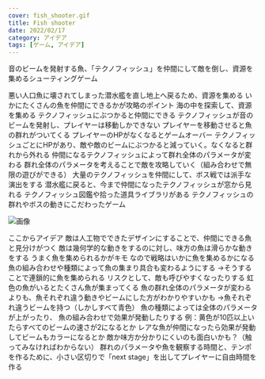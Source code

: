 ```yaml
---
cover: fish_shooter.gif
title: Fish shooter
date: 2022/02/17
category: アイデア
tags: [ゲーム, アイデア]
---
```


音のビームを発射する魚、「テクノフィッシュ」を仲間にして敵を倒し、資源を集めるシューティングゲーム

<!--more-->

悪い人口魚に壊されてしまった潜水艦を直し地上へ戻るため、資源を集める
いかにたくさんの魚を仲間にできるかが攻略のポイント
海の中を探索して、資源を集める
テクノフィッシュにぶつかると仲間にできる
テクノフィッシュが音のビームを発射し、プレイヤーは移動しかできない
プレイヤーを移動させると魚の群れがついてくる
プレイヤーのHPがなくなるとゲームオーバー
テクノフィッシュごとにHPがあり、敵や敵のビームにぶつかると減っていく。なくなると群れから外れる
仲間になるテクノフィッシュによって群れ全体のパラメータが変わる
群れ全体のパラメータを考えることで敵を攻略していく（組み合わせで無限の遊びができる）
大量のテクノフィッシュを仲間にして、ボス戦では派手な演出をする
潜水艦に戻ると、今まで仲間になったテクノフィッシュが窓から見れる
テクノフィッシュ図鑑や拾った道具ライブラリがある
テクノフィッシュの群れやボスの動きにこだわったゲーム

![画像](/my-home/cover/technofish02.gif)

ここからアイデア
敵は人工物でできたデザインにすることで、仲間にできる魚と見分けがつく
敵は幾何学的な動きをするのに対し、味方の魚は滑らかな動きをする
うまく魚を集められるかがキモ
なので戦略はいかに魚を集めるかになる
魚の組み合わせや種類によって魚の集まり具合も変わるようにする
→そうすることで連鎖的に魚を集められる
リスクとして、敵も呼びやすくなったりする
虹色の魚がいるとたくさん魚が集まってくる
魚の群れ全体のパラメータが変わるよりも、魚それぞれ違う動きやビームにした方がわかりやすいかも
→魚それぞれ違うビームを持つ（しかしすべて青色）
魚の種類によっては全体のパラメータが上がったり、
魚の組み合わせで効果が発動したりする
例：黄色が10匹以上いたらすべてのビームの速さが2になるとか
レアな魚が仲間になったら効果が発動してビームもカラーになるとか
敵か味方か分かりにくいのも面白いかも？（触ってみなければわからない）
群れのパラメータや魚を観察する時間と、テンポを作るために、小さい区切りで「next stage」を出してプレイヤーに自由時間を作る
